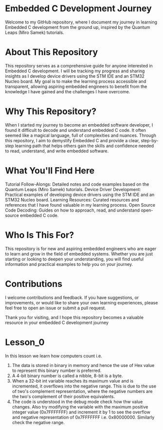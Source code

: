 # Embedded C Development Journey
Welcome to my GitHub repository, where I document my journey in learning Embedded C development from the ground up, inspired by the Quantum Leaps (Miro Samek) tutorials.

# About This Repository
This repository serves as a comprehensive guide for anyone interested in Embedded C development. I will be tracking my progress and sharing insights as I develop device drivers using the STM IDE and an STM32 Nucleo board. My goal is to make the learning process accessible and transparent, allowing aspiring embedded engineers to benefit from the knowledge I have gained and the challenges I have overcome.

# Why This Repository?
When I started my journey to become an embedded software developer, I found it difficult to decode and understand embedded C code. It often seemed like a magical language, full of complexities and nuances. Through this repository, I aim to demystify Embedded C and provide a clear, step-by-step learning path that helps others gain the skills and confidence needed to read, understand, and write embedded software.

# What You'll Find Here
Tutorial Follow-Alongs: Detailed notes and code examples based on the Quantum Leaps (Miro Samek) tutorials.
Device Driver Development: Practical examples of developing device drivers using the STM IDE and an STM32 Nucleo board.
Learning Resources: Curated resources and references that I have found valuable in my learning process.
Open Source Code Decoding: Guides on how to approach, read, and understand open-source embedded C code.
# Who Is This For?
This repository is for new and aspiring embedded engineers who are eager to learn and grow in the field of embedded systems. Whether you are just starting or looking to deepen your understanding, you will find useful information and practical examples to help you on your journey.

# Contributions
I welcome contributions and feedback. If you have suggestions, or improvements, or would like to share your own learning experiences, please feel free to open an issue or submit a pull request.

Thank you for visiting, and I hope this repository becomes a valuable resource in your embedded C development journey
# Lesson_0
In this lesson we learn how computers count i.e.
1. The data is stored in binary in memory and hence the use of Hex value to represent this binary number is preferred.
2. A 4-bit binary number is called a nibble, 8-bit is a byte.
3. When a 32-bit int variable reaches its maximum value and is incremented, it overflows into the negative range. This is due to the use of two's complement representation, where the negative numbers are the 
   two's complement of their positive equivalents.
4. The code is understood in the debug mode check how thw value changes. Also try modifying the variable with the maximum positive integer value (0x7FFFFFFF) and increment it by 1 to see the overflow and negative 
   representation of 0x7FFFFFFF i.e. 0x80000000. Similarly check the negative range.
